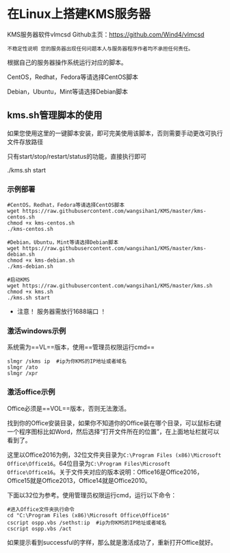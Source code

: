 # 在Linux上搭建KMS服务器

KMS服务器软件vlmcsd Github主页：https://github.com/Wind4/vlmcsd

`不稳定性说明 您的服务器出现任何问题本人与服务器程序作者均不承担任何责任。`

根据自己的服务器操作系统运行对应的脚本。

CentOS，Redhat，Fedora等请选择CentOS脚本

Debian，Ubuntu，Mint等请选择Debian脚本

## kms.sh管理脚本的使用

如果您使用这里的一键脚本安装，即可完美使用该脚本，否则需要手动更改可执行文件存放路径

只有start/stop/restart/status的功能，直接执行即可

./kms.sh start

### 示例部署

```nginx
#CentOS，Redhat，Fedora等请选择CentOS脚本
wget https://raw.githubusercontent.com/wangsihan1/KMS/master/kms-centos.sh
chmod +x kms-centos.sh
./kms-centos.sh

#Debian，Ubuntu，Mint等请选择Debian脚本
wget https://raw.githubusercontent.com/wangsihan1/KMS/master/kms-debian.sh
chmod +x kms-debian.sh
./kms-debian.sh

#启动KMS
wget https://raw.githubusercontent.com/wangsihan1/KMS/master/kms.sh
chmod +x kms.sh
./kms.sh start
```

+ 注意！  服务器需放行1688端口  ！


### 激活windows示例

系统需为==VL==版本，使用==管理员权限运行cmd== 

```nginx
slmgr /skms ip  #ip为你KMS的IP地址或者域名 
slmgr /ato
slmgr /xpr
```

### 激活office示例

Office必须是==VOL==版本，否则无法激活。

找到你的Office安装目录，如果你不知道你的Office装在哪个目录，可以鼠标右键一个程序图标比如Word，然后选择“打开文件所在的位置”，在上面地址栏就可以看到了。

这里以Office2016为例，32位文件夹目录为`C:\Program Files (x86)\Microsoft Office\Office16`。64位目录为`C:\Program Files\Microsoft Office\Office16`。关于文件夹对应的版本说明：Office16是Office2016，Office15就是Office2013，Office14就是Office2010。

下面以32位为参考。使用管理员权限运行cmd，运行以下命令：

```nginx
#进入Office文件夹执行命令
cd "C:\Program Files (x86)\Microsoft Office\Office16"
cscript ospp.vbs /sethst:ip  #ip为你KMS的IP地址或者域名
cscript ospp.vbs /act
```

如果提示看到successful的字样，那么就是激活成功了，重新打开Office就好。




